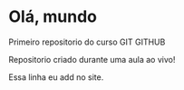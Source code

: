 # Olá, mundo
 Primeiro repositorio do curso GIT GITHUB

 Repositorio criado durante uma aula ao vivo!

Essa linha eu add no site.
